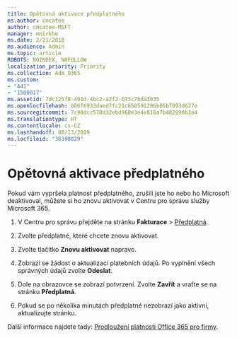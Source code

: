 ```yaml
---
title: Opětovná aktivace předplatného
ms.author: cmcatee
author: cmcatee-MSFT
manager: mnirkhe
ms.date: 2/21/2018
ms.audience: Admin
ms.topic: article
ROBOTS: NOINDEX, NOFOLLOW
localization_priority: Priority
ms.collection: Adm_O365
ms.custom:
- "441"
- "1500017"
ms.assetid: 7dc125f8-491d-4bc2-a2f2-b73c7bda3035
ms.openlocfilehash: 886f6933daed7fc21c858591286b05b7093d627e
ms.sourcegitcommit: 7c90dcc570d32ebd968e3e4e816a7b482890b3a4
ms.translationtype: HT
ms.contentlocale: cs-CZ
ms.lasthandoff: 08/13/2019
ms.locfileid: "36390829"
---
```

# <a name="how-to-reactivate-a-subscription"></a>Opětovná aktivace předplatného

Pokud vám vypršela platnost předplatného, zrušili jste ho nebo ho Microsoft deaktivoval, můžete si ho znovu aktivovat v Centru pro správu služby Microsoft 365.
  
1. V Centru pro správu přejděte na stránku **Fakturace** \> [Předplatná](https://go.microsoft.com/fwlink/p/?linkid=842054).

2. Zvolte předplatné, které chcete znovu aktivovat.

3. Zvolte tlačítko **Znovu aktivovat** napravo.

4. Zobrazí se žádost o aktualizaci platebních údajů. Po vyplnění všech správných údajů zvolte **Odeslat**.

5. Dole na obrazovce se zobrazí potvrzení. Zvolte **Zavřít** a vraťte se na stránku **Předplatná**.

6. Pokud se po několika minutách předplatné nezobrazí jako aktivní, aktualizujte stránku.

Další informace najdete tady: [Prodloužení platnosti Office 365 pro firmy](https://docs.microsoft.com/cs-CZ/office365/admin/subscriptions-and-billing/renew-your-subscription).